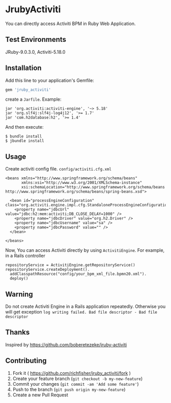 # JrubyActiviti

You can directly access Activiti BPM in Ruby Web Application.

## Test Environments
JRuby-9.0.3.0, Activiti-5.18.0

## Installation

Add this line to your application's Gemfile:

```ruby
gem 'jruby_activiti'
```

create a `Jarfile`. Example:

```
jar 'org.activiti:activiti-engine', '~> 5.18'
jar 'org.slf4j:slf4j-log4j12', '>= 1.7'
jar 'com.h2database:h2', '>= 1.4'
``` 

And then execute:
```
$ bundle install
$ jbundle install
```

## Usage

Create activiti config file. `config/activiti.cfg.xml`
```
<beans xmlns="http://www.springframework.org/schema/beans"
       xmlns:xsi="http://www.w3.org/2001/XMLSchema-instance"
       xsi:schemaLocation="http://www.springframework.org/schema/beans   http://www.springframework.org/schema/beans/spring-beans.xsd">

  <bean id="processEngineConfiguration" class="org.activiti.engine.impl.cfg.StandaloneProcessEngineConfiguration">
    <property name="jdbcUrl" value="jdbc:h2:mem:activiti;DB_CLOSE_DELAY=1000" />
    <property name="jdbcDriver" value="org.h2.Driver" />
    <property name="jdbcUsername" value="sa" />
    <property name="jdbcPassword" value="" />
  </bean>

</beans>
```

Now, You can access Activiti directly by using `ActivitiEngine`. For example, in a Rails controller

```
repositoryService = ActivitiEngine.getRepositoryService()
repositoryService.createDeployment().
  addClasspathResource("config/your_bpm_xml_file.bpmn20.xml").
  deploy()
```

## Warning
Do not create Activiti Engine in a Rails application repeatedly. Otherwise you will get exception `log writing failed. Bad file descriptor - Bad file descriptor`

## Thanks
Inspired by https://github.com/boberetezeke/jruby-activiti

## Contributing

1. Fork it ( https://github.com/richfisher/jruby_activiti/fork )
2. Create your feature branch (`git checkout -b my-new-feature`)
3. Commit your changes (`git commit -am 'Add some feature'`)
4. Push to the branch (`git push origin my-new-feature`)
5. Create a new Pull Request
